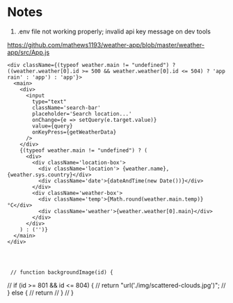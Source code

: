 # Notes

1. .env file not working properly; invalid api key message on dev tools 

https://github.com/mathews1193/weather-app/blob/master/weather-app/src/App.js

    <div className={(typeof weather.main != "undefined") ? ((weather.weather[0].id >= 500 && weather.weather[0].id <= 504) ? 'app rain' : 'app') : 'app'}>
      <main>
        <div>
          <input
            type="text"
            className='search-bar'
            placeholder='Search location...'
            onChange={e => setQuery(e.target.value)}
            value={query}
            onKeyPress={getWeatherData}
          />
        </div>
        {(typeof weather.main != "undefined") ? (
          <div>
            <div className='location-box'>
              <div className='location'> {weather.name}, {weather.sys.country}</div>
              <div className='date'>{dateAndTime(new Date())}</div>
            </div>
            <div className='weather-box'>
              <div className='temp'>{Math.round(weather.main.temp)}°C</div>
              <div className='weather'>{weather.weather[0].main}</div>
            </div>
          </div>
        ) : ('')}
      </main>
    </div>




     // function backgroundImage(id) {
  //   if (id >= 801 && id <= 804) {
  //    return "url('./img/scattered-clouds.jpg')";
  //     } else {
  //       return 
  //   }
  // }
